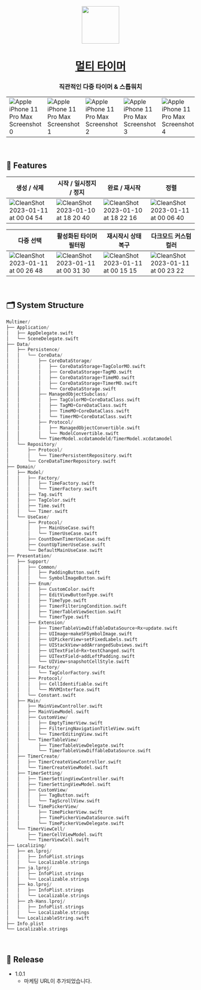 <div align="center">
<img src="https://user-images.githubusercontent.com/57667738/211710982-9acc94d6-b49b-48fd-833c-b21e96941835.png" width="100" height="100">

# [멀티 타이머](https://apps.apple.com/kr/app/%EB%A9%80%ED%8B%B0-%ED%83%80%EC%9D%B4%EB%A8%B8/id1663431308)


### 직관적인 다중 타이머 & 스톱워치

</div>

||||||
|----|----|----|----|----|
|![Apple iPhone 11 Pro Max Screenshot 0](https://user-images.githubusercontent.com/57667738/211595215-3d369b57-4aab-4f40-a49a-5f25e3e340ae.png)|![Apple iPhone 11 Pro Max Screenshot 1](https://user-images.githubusercontent.com/57667738/211595224-333bcefb-49e9-4be4-91ae-a72943e12c30.png)|![Apple iPhone 11 Pro Max Screenshot 2](https://user-images.githubusercontent.com/57667738/211595229-22140915-c00c-42a4-a366-acc723b63049.png)|![Apple iPhone 11 Pro Max Screenshot 3](https://user-images.githubusercontent.com/57667738/211595234-5dfbc463-db69-45db-98c4-1b18ce19e036.png)|![Apple iPhone 11 Pro Max Screenshot 4](https://user-images.githubusercontent.com/57667738/211595237-3389f136-01bf-4ca3-8953-025ca820bf13.png)|

<br>

## 📌 Features

|생성 / 삭제|시작 / 일시정지 / 정지|완료 / 재시작|정렬|
|----|----|----|----|
|![CleanShot 2023-01-11 at 00 04 54](https://user-images.githubusercontent.com/57667738/211587047-f2213555-416f-486a-92b6-8f53b6057f83.gif)|![CleanShot 2023-01-10 at 18 20 40](https://user-images.githubusercontent.com/57667738/211511748-80131701-1831-4ecd-b4e9-30e72ad50d69.gif)|![CleanShot 2023-01-10 at 18 22 16](https://user-images.githubusercontent.com/57667738/211512102-2ef86af2-4183-4b2b-9fe2-f297cc396b31.gif)|![CleanShot 2023-01-11 at 00 06 40](https://user-images.githubusercontent.com/57667738/211587345-a7e395cd-8f81-4914-903a-5842a08cb5b0.gif)|


|다중 선택|활성화된 타이머 필터링|재시작시 상태 복구|다크모드 커스텀 컬러|
|----|----|----|----|
|![CleanShot 2023-01-11 at 00 26 48](https://user-images.githubusercontent.com/57667738/211592449-e1cb3bcb-4f73-4434-afb9-25fb90ebfd53.gif)|![CleanShot 2023-01-11 at 00 31 30](https://user-images.githubusercontent.com/57667738/211593606-a766ac02-0194-47d9-84d4-be6ac1655ca8.gif)|![CleanShot 2023-01-11 at 00 15 15](https://user-images.githubusercontent.com/57667738/211590194-96c03884-65ba-41f3-9c4f-eea769b8ecbf.gif)|![CleanShot 2023-01-11 at 00 23 22](https://user-images.githubusercontent.com/57667738/211591819-12a1965f-0b22-4d19-b5e3-4567ed502315.gif)|

<br>

## 🗂 System Structure

```swift
Multimer/
├── Application/
│   ├── AppDelegate.swift
│   └── SceneDelegate.swift
├── Data/
│   ├── Persistence/
│   │   └── CoreData/
│   │       ├── CoreDataStorage/
│   │       │   ├── CoreDataStorage+TagColorMO.swift
│   │       │   ├── CoreDataStorage+TagMO.swift
│   │       │   ├── CoreDataStorage+TimeMO.swift
│   │       │   ├── CoreDataStorage+TimerMO.swift
│   │       │   └── CoreDataStorage.swift
│   │       ├── ManagedObjectSubclass/
│   │       │   ├── TagColorMO+CoreDataClass.swift
│   │       │   ├── TagMO+CoreDataClass.swift
│   │       │   ├── TimeMO+CoreDataClass.swift
│   │       │   └── TimerMO+CoreDataClass.swift
│   │       ├── Protocol/
│   │       │   ├── ManagedObjectConvertible.swift
│   │       │   └── ModelConvertible.swift  
│   │       └── TimerModel.xcdatamodeld/TimerModel.xcdatamodel    
│   └── Repository/
│       ├── Protocol/
│       │   └── TimerPersistentRepository.swift    
│       └── CoreDataTimerRepository.swift
├── Domain/
│   ├── Model/
│   │   ├── Factory/
│   │   │   ├── TimeFactory.swift
│   │   │   └── TimerFactory.swift
│   │   ├── Tag.swift
│   │   ├── TagColor.swift
│   │   ├── Time.swift
│   │   └── Timer.swift
│   └── UseCase/
│       ├── Protocol/
│       │   ├── MainUseCase.swift
│       │   └── TimerUseCase.swift
│       ├── CountDownTimerUseCase.swift
│       ├── CountUpTimerUseCase.swift
│       └── DefaultMainUseCase.swift
├── Presentation/
│   ├── Support/
│   │   ├── Common/
│   │   │   ├── PaddingButton.swift
│   │   │   └── SymbolImageButton.swift
│   │   ├── Enum/
│   │   │   ├── CustomColor.swift
│   │   │   ├── EditViewButtonType.swift
│   │   │   ├── TimeType.swift
│   │   │   ├── TimerFilteringCondition.swift
│   │   │   ├── TimerTableViewSection.swift
│   │   │   └── TimerType.swift
│   │   ├── Extension/
│   │   │   ├── TimerTableViewDiffableDataSource+Rx+update.swift
│   │   │   ├── UIImage+makeSFSymbolImage.swift
│   │   │   ├── UIPickerView+setFixedLabels.swift
│   │   │   ├── UIStackView+addArrangedSubviews.swift
│   │   │   ├── UITextField+Rx+textChanged.swift
│   │   │   ├── UITextField+addLeftPadding.swift
│   │   │   └── UIView+snapshotCellStyle.swift
│   │   ├── Factory/
│   │   │   └── TagColorFactory.swift
│   │   ├── Protocol/
│   │   │   ├── CellIdentifiable.swift
│   │   │   └── MVVMInterface.swift      
│   │   └── Constant.swift
│   ├── Main/
│   │   ├── MainViewController.swift
│   │   ├── MainViewModel.swift
│   │   ├── CustomView/
│   │   │   ├── EmptyTimerView.swift
│   │   │   ├── FilteringNavigationTitleView.swift
│   │   │   └── TimerEditingView.swift
│   │   └── TimerTableView/
│   │       ├── TimerTableViewDelegate.swift
│   │       └── TimerTableViewDiffableDataSource.swift
│   ├── TimerCreate/
│   │   ├── TimerCreateViewController.swift
│   │   └── TimerCreateViewModel.swift
│   ├── TimerSetting/
│   │   ├── TimerSettingViewController.swift
│   │   ├── TimerSettingViewModel.swift
│   │   ├── CustomView/
│   │   │   ├── TagButton.swift
│   │   │   └── TagScrollView.swift
│   │   └── TimePickerView/
│   │       ├── TimePickerView.swift
│   │       ├── TimePickerViewDataSource.swift
│   │       └── TimePickerViewDelegate.swift
│   └── TimerViewCell/
│       ├── TimerCellViewModel.swift
│       └── TimerViewCell.swift
├── Localizing/
│   ├── en.lproj/
│   │   ├── InfoPlist.strings
│   │   └── Localizable.strings
│   ├── ja.lproj/
│   │   ├── InfoPlist.strings
│   │   └── Localizable.strings
│   ├── ko.lproj/
│   │   ├── InfoPlist.strings
│   │   └── Localizable.strings
│   ├── zh-Hans.lproj/
│   │   ├── InfoPlist.strings
│   │   └── Localizable.strings
│   └── LocalizableString.swift
├── Info.plist
└── Localizable.strings
```

<br>

## 📝 Release
- 1.0.1
  - 마케팅 URL이 추가되었습니다.

